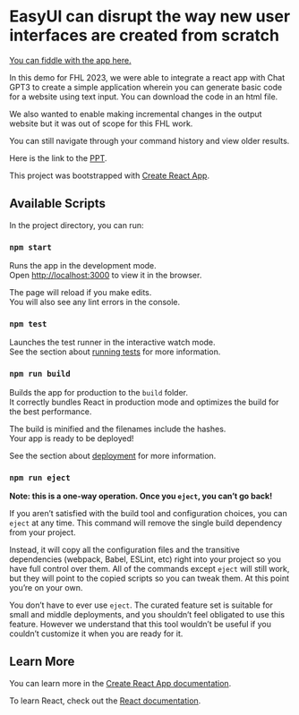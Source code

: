 # EasyUI can disrupt the way new user interfaces are created from scratch

[You can fiddle with the app here.](http://10.168.30.50:3000/)

In this demo for FHL 2023, we were able to integrate a react app with Chat GPT3 to create a simple application wherein you can generate basic code for a website using text input. You can download the code in an html file.

We also wanted to enable making incremental changes in the output website but it was out of scope for this FHL work.

You can still navigate through your command history and view older results.

Here is the link to the [PPT](https://microsoftapc-my.sharepoint.com/:p:/g/personal/shrmitta_microsoft_com/Eb8vCiHtgBRDk-rSOsyiPykB1-71g3xfI9Q6_XaZnbLuBw?e=frY3iB).

This project was bootstrapped with [Create React App](https://github.com/facebook/create-react-app).

## Available Scripts

In the project directory, you can run:

### `npm start`

Runs the app in the development mode.\
Open [http://localhost:3000](http://localhost:3000) to view it in the browser.

The page will reload if you make edits.\
You will also see any lint errors in the console.

### `npm test`

Launches the test runner in the interactive watch mode.\
See the section about [running tests](https://facebook.github.io/create-react-app/docs/running-tests) for more information.

### `npm run build`

Builds the app for production to the `build` folder.\
It correctly bundles React in production mode and optimizes the build for the best performance.

The build is minified and the filenames include the hashes.\
Your app is ready to be deployed!

See the section about [deployment](https://facebook.github.io/create-react-app/docs/deployment) for more information.

### `npm run eject`

**Note: this is a one-way operation. Once you `eject`, you can’t go back!**

If you aren’t satisfied with the build tool and configuration choices, you can `eject` at any time. This command will remove the single build dependency from your project.

Instead, it will copy all the configuration files and the transitive dependencies (webpack, Babel, ESLint, etc) right into your project so you have full control over them. All of the commands except `eject` will still work, but they will point to the copied scripts so you can tweak them. At this point you’re on your own.

You don’t have to ever use `eject`. The curated feature set is suitable for small and middle deployments, and you shouldn’t feel obligated to use this feature. However we understand that this tool wouldn’t be useful if you couldn’t customize it when you are ready for it.

## Learn More

You can learn more in the [Create React App documentation](https://facebook.github.io/create-react-app/docs/getting-started).

To learn React, check out the [React documentation](https://reactjs.org/).

